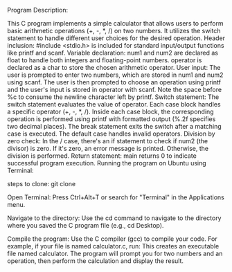 Program Description:

This C program implements a simple calculator that allows users to perform basic arithmetic operations (+, -, *, /) on two numbers. It utilizes the switch statement to handle different user choices for the desired operation.
Header inclusion: #include <stdio.h> is included for standard input/output functions like printf and scanf.
Variable declaration:
num1 and num2 are declared as float to handle both integers and floating-point numbers.
operator is declared as a char to store the chosen arithmetic operator.
User input:
The user is prompted to enter two numbers, which are stored in num1 and num2 using scanf.
The user is then prompted to choose an operation using printf and the user's input is stored in operator with scanf. Note the space before %c to consume the newline character left by printf.
Switch statement:
The switch statement evaluates the value of operator.
Each case block handles a specific operator (+, -, *, /).
Inside each case block, the corresponding operation is performed using printf with formatted output (%.2f specifies two decimal places).
The break statement exits the switch after a matching case is executed.
The default case handles invalid operators.
Division by zero check:
In the / case, there's an if statement to check if num2 (the divisor) is zero.
If it's zero, an error message is printed. Otherwise, the division is performed.
Return statement: main returns 0 to indicate successful program execution.
Running the program on Ubuntu using Terminal:

steps to clone: git clone 

Open Terminal: Press Ctrl+Alt+T or search for "Terminal" in the Applications menu.

Navigate to the directory: Use the cd command to navigate to the directory where you saved the C program file (e.g., cd Desktop).

Compile the program: Use the C compiler (gcc) to compile your code. For example, if your file is named calculator.c, run:
This creates an executable file named calculator.
The program will prompt you for two numbers and an operation, then perform the calculation and display the result.


